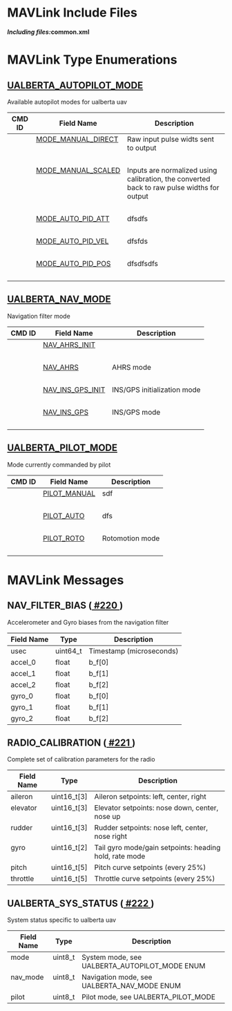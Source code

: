 <html>
 <body>
  <h1>MAVLink Include Files</h1>
  <p>
   <strong>
    <em>Including files:</em>common.xml</strong>
  </p>
  <h1>MAVLink Type Enumerations</h1>
  <h2 class="mavlink_message_name" id="ENUM_UALBERTA_AUTOPILOT_MODE">
   <a href="#ENUM_UALBERTA_AUTOPILOT_MODE">UALBERTA_AUTOPILOT_MODE</a>
  </h2>
  <p class="description">Available autopilot modes for ualberta uav</p>
  <table class="sortable">
   <thead>
    <tr>
     <th class="mavlink_field_header">CMD ID</th>
     <th class="mavlink_field_header">Field Name</th>
     <th class="mavlink_field_header">Description</th>
    </tr>
   </thead>
   <tbody>
    <tr class="mavlink_field" id="MODE_MANUAL_DIRECT">
     <td class="mavlink_type" valign="top">
     </td>
     <td class="mavlink_name" valign="top">
      <a href="#MODE_MANUAL_DIRECT">MODE_MANUAL_DIRECT</a>
     </td>
     <td class="mavlink_comment">Raw input pulse widts sent to output</td>
    </tr>
    <tr>
     <td colspan="3">
      <br/>
     </td>
    </tr>
    <tr class="mavlink_field" id="MODE_MANUAL_SCALED">
     <td class="mavlink_type" valign="top">
     </td>
     <td class="mavlink_name" valign="top">
      <a href="#MODE_MANUAL_SCALED">MODE_MANUAL_SCALED</a>
     </td>
     <td class="mavlink_comment">Inputs are normalized using calibration, the converted back to raw pulse widths for output</td>
    </tr>
    <tr>
     <td colspan="3">
      <br/>
     </td>
    </tr>
    <tr class="mavlink_field" id="MODE_AUTO_PID_ATT">
     <td class="mavlink_type" valign="top">
     </td>
     <td class="mavlink_name" valign="top">
      <a href="#MODE_AUTO_PID_ATT">MODE_AUTO_PID_ATT</a>
     </td>
     <td class="mavlink_comment">dfsdfs</td>
    </tr>
    <tr>
     <td colspan="3">
      <br/>
     </td>
    </tr>
    <tr class="mavlink_field" id="MODE_AUTO_PID_VEL">
     <td class="mavlink_type" valign="top">
     </td>
     <td class="mavlink_name" valign="top">
      <a href="#MODE_AUTO_PID_VEL">MODE_AUTO_PID_VEL</a>
     </td>
     <td class="mavlink_comment">dfsfds</td>
    </tr>
    <tr>
     <td colspan="3">
      <br/>
     </td>
    </tr>
    <tr class="mavlink_field" id="MODE_AUTO_PID_POS">
     <td class="mavlink_type" valign="top">
     </td>
     <td class="mavlink_name" valign="top">
      <a href="#MODE_AUTO_PID_POS">MODE_AUTO_PID_POS</a>
     </td>
     <td class="mavlink_comment">dfsdfsdfs</td>
    </tr>
    <tr>
     <td colspan="3">
      <br/>
     </td>
    </tr>
   </tbody>
  </table>
  <h2 class="mavlink_message_name" id="ENUM_UALBERTA_NAV_MODE">
   <a href="#ENUM_UALBERTA_NAV_MODE">UALBERTA_NAV_MODE</a>
  </h2>
  <p class="description">Navigation filter mode</p>
  <table class="sortable">
   <thead>
    <tr>
     <th class="mavlink_field_header">CMD ID</th>
     <th class="mavlink_field_header">Field Name</th>
     <th class="mavlink_field_header">Description</th>
    </tr>
   </thead>
   <tbody>
    <tr class="mavlink_field" id="NAV_AHRS_INIT">
     <td class="mavlink_type" valign="top">
     </td>
     <td class="mavlink_name" valign="top">
      <a href="#NAV_AHRS_INIT">NAV_AHRS_INIT</a>
     </td>
     <td class="mavlink_comment">
     </td>
    </tr>
    <tr>
     <td colspan="3">
      <br/>
     </td>
    </tr>
    <tr class="mavlink_field" id="NAV_AHRS">
     <td class="mavlink_type" valign="top">
     </td>
     <td class="mavlink_name" valign="top">
      <a href="#NAV_AHRS">NAV_AHRS</a>
     </td>
     <td class="mavlink_comment">AHRS mode</td>
    </tr>
    <tr>
     <td colspan="3">
      <br/>
     </td>
    </tr>
    <tr class="mavlink_field" id="NAV_INS_GPS_INIT">
     <td class="mavlink_type" valign="top">
     </td>
     <td class="mavlink_name" valign="top">
      <a href="#NAV_INS_GPS_INIT">NAV_INS_GPS_INIT</a>
     </td>
     <td class="mavlink_comment">INS/GPS initialization mode</td>
    </tr>
    <tr>
     <td colspan="3">
      <br/>
     </td>
    </tr>
    <tr class="mavlink_field" id="NAV_INS_GPS">
     <td class="mavlink_type" valign="top">
     </td>
     <td class="mavlink_name" valign="top">
      <a href="#NAV_INS_GPS">NAV_INS_GPS</a>
     </td>
     <td class="mavlink_comment">INS/GPS mode</td>
    </tr>
    <tr>
     <td colspan="3">
      <br/>
     </td>
    </tr>
   </tbody>
  </table>
  <h2 class="mavlink_message_name" id="ENUM_UALBERTA_PILOT_MODE">
   <a href="#ENUM_UALBERTA_PILOT_MODE">UALBERTA_PILOT_MODE</a>
  </h2>
  <p class="description">Mode currently commanded by pilot</p>
  <table class="sortable">
   <thead>
    <tr>
     <th class="mavlink_field_header">CMD ID</th>
     <th class="mavlink_field_header">Field Name</th>
     <th class="mavlink_field_header">Description</th>
    </tr>
   </thead>
   <tbody>
    <tr class="mavlink_field" id="PILOT_MANUAL">
     <td class="mavlink_type" valign="top">
     </td>
     <td class="mavlink_name" valign="top">
      <a href="#PILOT_MANUAL">PILOT_MANUAL</a>
     </td>
     <td class="mavlink_comment">sdf</td>
    </tr>
    <tr>
     <td colspan="3">
      <br/>
     </td>
    </tr>
    <tr class="mavlink_field" id="PILOT_AUTO">
     <td class="mavlink_type" valign="top">
     </td>
     <td class="mavlink_name" valign="top">
      <a href="#PILOT_AUTO">PILOT_AUTO</a>
     </td>
     <td class="mavlink_comment">dfs</td>
    </tr>
    <tr>
     <td colspan="3">
      <br/>
     </td>
    </tr>
    <tr class="mavlink_field" id="PILOT_ROTO">
     <td class="mavlink_type" valign="top">
     </td>
     <td class="mavlink_name" valign="top">
      <a href="#PILOT_ROTO">PILOT_ROTO</a>
     </td>
     <td class="mavlink_comment">Rotomotion mode</td>
    </tr>
    <tr>
     <td colspan="3">
      <br/>
     </td>
    </tr>
   </tbody>
  </table>
  <h1>MAVLink Messages</h1>
  <h2 class="mavlink_message_name" id="NAV_FILTER_BIAS">NAV_FILTER_BIAS (<a href="#NAV_FILTER_BIAS">
    #220
   </a>
   )
  </h2>
  <p class="description">Accelerometer and Gyro biases from the navigation filter</p>
  <table class="sortable">
   <thead>
    <tr>
     <th class="mavlink_field_header">Field Name</th>
     <th class="mavlink_field_header">Type</th>
     <th class="mavlink_field_header">Description</th>
    </tr>
   </thead>
   <tbody>
    <tr class="mavlink_field">
     <td class="mavlink_name" valign="top">usec</td>
     <td class="mavlink_type" valign="top">uint64_t</td>
     <td class="mavlink_comment">Timestamp (microseconds)</td>
    </tr>
    <tr class="mavlink_field">
     <td class="mavlink_name" valign="top">accel_0</td>
     <td class="mavlink_type" valign="top">float</td>
     <td class="mavlink_comment">b_f[0]</td>
    </tr>
    <tr class="mavlink_field">
     <td class="mavlink_name" valign="top">accel_1</td>
     <td class="mavlink_type" valign="top">float</td>
     <td class="mavlink_comment">b_f[1]</td>
    </tr>
    <tr class="mavlink_field">
     <td class="mavlink_name" valign="top">accel_2</td>
     <td class="mavlink_type" valign="top">float</td>
     <td class="mavlink_comment">b_f[2]</td>
    </tr>
    <tr class="mavlink_field">
     <td class="mavlink_name" valign="top">gyro_0</td>
     <td class="mavlink_type" valign="top">float</td>
     <td class="mavlink_comment">b_f[0]</td>
    </tr>
    <tr class="mavlink_field">
     <td class="mavlink_name" valign="top">gyro_1</td>
     <td class="mavlink_type" valign="top">float</td>
     <td class="mavlink_comment">b_f[1]</td>
    </tr>
    <tr class="mavlink_field">
     <td class="mavlink_name" valign="top">gyro_2</td>
     <td class="mavlink_type" valign="top">float</td>
     <td class="mavlink_comment">b_f[2]</td>
    </tr>
   </tbody>
  </table>
  <h2 class="mavlink_message_name" id="RADIO_CALIBRATION">RADIO_CALIBRATION (<a href="#RADIO_CALIBRATION">
    #221
   </a>
   )
  </h2>
  <p class="description">Complete set of calibration parameters for the radio</p>
  <table class="sortable">
   <thead>
    <tr>
     <th class="mavlink_field_header">Field Name</th>
     <th class="mavlink_field_header">Type</th>
     <th class="mavlink_field_header">Description</th>
    </tr>
   </thead>
   <tbody>
    <tr class="mavlink_field">
     <td class="mavlink_name" valign="top">aileron</td>
     <td class="mavlink_type" valign="top">uint16_t[3]</td>
     <td class="mavlink_comment">Aileron setpoints: left, center, right</td>
    </tr>
    <tr class="mavlink_field">
     <td class="mavlink_name" valign="top">elevator</td>
     <td class="mavlink_type" valign="top">uint16_t[3]</td>
     <td class="mavlink_comment">Elevator setpoints: nose down, center, nose up</td>
    </tr>
    <tr class="mavlink_field">
     <td class="mavlink_name" valign="top">rudder</td>
     <td class="mavlink_type" valign="top">uint16_t[3]</td>
     <td class="mavlink_comment">Rudder setpoints: nose left, center, nose right</td>
    </tr>
    <tr class="mavlink_field">
     <td class="mavlink_name" valign="top">gyro</td>
     <td class="mavlink_type" valign="top">uint16_t[2]</td>
     <td class="mavlink_comment">Tail gyro mode/gain setpoints: heading hold, rate mode</td>
    </tr>
    <tr class="mavlink_field">
     <td class="mavlink_name" valign="top">pitch</td>
     <td class="mavlink_type" valign="top">uint16_t[5]</td>
     <td class="mavlink_comment">Pitch curve setpoints (every 25%)</td>
    </tr>
    <tr class="mavlink_field">
     <td class="mavlink_name" valign="top">throttle</td>
     <td class="mavlink_type" valign="top">uint16_t[5]</td>
     <td class="mavlink_comment">Throttle curve setpoints (every 25%)</td>
    </tr>
   </tbody>
  </table>
  <h2 class="mavlink_message_name" id="UALBERTA_SYS_STATUS">UALBERTA_SYS_STATUS (<a href="#UALBERTA_SYS_STATUS">
    #222
   </a>
   )
  </h2>
  <p class="description">System status specific to ualberta uav</p>
  <table class="sortable">
   <thead>
    <tr>
     <th class="mavlink_field_header">Field Name</th>
     <th class="mavlink_field_header">Type</th>
     <th class="mavlink_field_header">Description</th>
    </tr>
   </thead>
   <tbody>
    <tr class="mavlink_field">
     <td class="mavlink_name" valign="top">mode</td>
     <td class="mavlink_type" valign="top">uint8_t</td>
     <td class="mavlink_comment">System mode, see UALBERTA_AUTOPILOT_MODE ENUM</td>
    </tr>
    <tr class="mavlink_field">
     <td class="mavlink_name" valign="top">nav_mode</td>
     <td class="mavlink_type" valign="top">uint8_t</td>
     <td class="mavlink_comment">Navigation mode, see UALBERTA_NAV_MODE ENUM</td>
    </tr>
    <tr class="mavlink_field">
     <td class="mavlink_name" valign="top">pilot</td>
     <td class="mavlink_type" valign="top">uint8_t</td>
     <td class="mavlink_comment">Pilot mode, see UALBERTA_PILOT_MODE</td>
    </tr>
   </tbody>
  </table>
 </body>
</html>